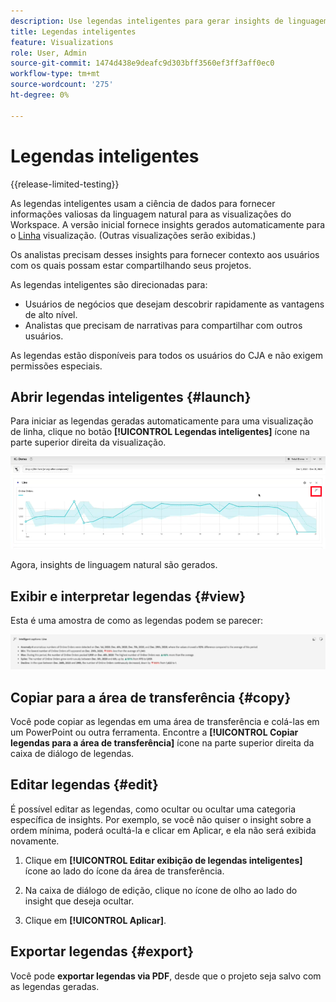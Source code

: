 ```yaml
---
description: Use legendas inteligentes para gerar insights de linguagem natural para exibir rapidamente as tendências nas visualizações.
title: Legendas inteligentes
feature: Visualizations
role: User, Admin
source-git-commit: 1474d438e9deafc9d303bff3560ef3ff3aff0ec0
workflow-type: tm+mt
source-wordcount: '275'
ht-degree: 0%

---
```



# Legendas inteligentes

{{release-limited-testing}}

As legendas inteligentes usam a ciência de dados para fornecer informações valiosas da linguagem natural para as visualizações do Workspace. A versão inicial fornece insights gerados automaticamente para o [Linha](line.md) visualização. (Outras visualizações serão exibidas.)

Os analistas precisam desses insights para fornecer contexto aos usuários com os quais possam estar compartilhando seus projetos.

As legendas inteligentes são direcionadas para:

* Usuários de negócios que desejam descobrir rapidamente as vantagens de alto nível.
* Analistas que precisam de narrativas para compartilhar com outros usuários.

As legendas estão disponíveis para todos os usuários do CJA e não exigem permissões especiais.

## Abrir legendas inteligentes {#launch}

Para iniciar as legendas geradas automaticamente para uma visualização de linha, clique no botão **[!UICONTROL Legendas inteligentes]** ícone na parte superior direita da visualização.

![iniciar legendas inteligentes](assets/intell-caps-1.png)

Agora, insights de linguagem natural são gerados.

## Exibir e interpretar legendas {#view}

Esta é uma amostra de como as legendas podem se parecer:

![Legendas](assets/captions.png)


## Copiar para a área de transferência {#copy}

Você pode copiar as legendas em uma área de transferência e colá-las em um PowerPoint ou outra ferramenta. Encontre a **[!UICONTROL Copiar legendas para a área de transferência]** ícone na parte superior direita da caixa de diálogo de legendas.

## Editar legendas {#edit}

É possível editar as legendas, como ocultar ou ocultar uma categoria específica de insights. Por exemplo, se você não quiser o insight sobre a ordem mínima, poderá ocultá-la e clicar em Aplicar, e ela não será exibida novamente.

1. Clique em **[!UICONTROL Editar exibição de legendas inteligentes]** ícone ao lado do ícone da área de transferência.

1. Na caixa de diálogo de edição, clique no ícone de olho ao lado do insight que deseja ocultar.

1. Clique em **[!UICONTROL Aplicar]**.

## Exportar legendas {#export}

Você pode **exportar legendas via PDF**, desde que o projeto seja salvo com as legendas geradas.

